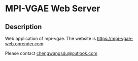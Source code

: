# MPI-VGAE Web Server

## Description

Web application of mpi-vgae.
The website is https://mpi-vgae-web.onrender.com

Please contact chengwangsdu@outlook.com.

